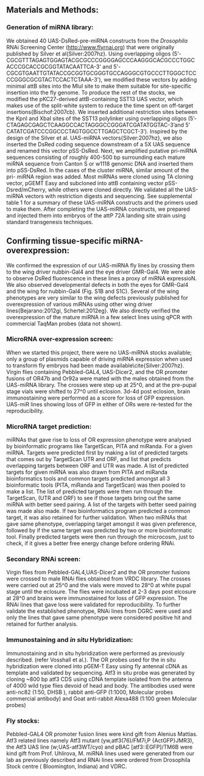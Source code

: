 ## Materials and Methods:

### Generation of miRNA library:
We obtained 40 UAS-DsRed-pre-miRNA constructs from the *Drosophila* RNAi Screening Center (http://www.flyrnai.org) that were originally published by Silver et al{Silver:2007hz}. Using overlapping oligos (5'-CGCGTTTAGAGTGGAGTACGCGCCCGGGGAGCCCAAGGGCACGCCCTGGCACCCGCACCGCGGTATACAATTCA-3' and 5'-CGCGTGAATTGTATACCGCGGTGCGGGTGCCAGGGCGTGCCCTTGGGCTCCCCGGGCGCGTACTCCACTCTAAA-3'), we modified these vectors by adding minimal attB sites into the MluI site to make them suitable for site-specific insertion into the fly genome. To produce the rest of the stocks, we modified the pKC27-derived attB-containing SST13 UAS vector, which makes use of the split-white system to reduce the time spent on off-target insertions{Bischof:2007cb}. We inserted additional restriction sites between the KpnI and XbaI sites of the SST13 polylinker using overlapping oligos (5’-CTAGAGCGAGCTCAAGGCCACTAGGGCCGGGATCGATATGGTAC-3’and 5’ CATATCGATCCCGGCCCTAGTGGCCTTGAGCTCGCT-3’). Inspired by the design of the Silver et al. UAS-miRNA vectors{Silver:2007hz}, we also inserted the DsRed coding sequence downstream of a 5X UAS sequence and renamed this vector pSS-DsRed. Next, we amplified putative pri-miRNA sequences consisting of roughly 400-500 bp surrounding each mature miRNA sequence from Canton S or w1118 genomic DNA and inserted them into pSS-DsRed. In the cases of the cluster miRNA, similar amount of the pri- miRNA region was added. Most miRNAs were cloned using TA cloning vector, pGEMT Easy and subcloned into attB containing vector pSS-Dsred/mCherry, while others were cloned directly. We validated all the UAS-miRNA vectors with restriction digests and sequencing. See supplemental table 1 for a summary of these UAS-miRNA constructs and the primers used to make them. After completing the UAS-miRNA constructs, we prepared and injected them into embryos of the attP 72A landing site strain using standard transgenesis techniques.

## Confirming tissue-specific miRNA-overexpression:
We confirmed the expression of our UAS-miRNA fly lines by crossing them to the wing driver nubbin-Gal4 and the eye driver GMR-Gal4. We were able to observe DsRed fluorescence in these lines a proxy of miRNA expressioN. We also observed developmental defects in both the eyes for GMR-Gal4 and the wing for nubbin-Gal4 (Fig. S1B and S1C). Several of the wing phenotypes are very similar to the wing defects previously published for overexpression of various miRNAs using other wing driver lines{Bejarano:2012gi, Schertel:2012eg}. We also directly verified the overexpression of the mature miRNA in a few select lines using qPCR with commercial TaqMan probes (data not shown).


### MicroRNA over-expression screen:
When we started this project, there were no UAS-miRNA stocks available; only a group of plasmids capable of driving miRNA expression when used to transform fly embryos had been made available\cite{Silver:2007hz}. 
Virgin flies containing Pebbled-GAL4, UAS-Dicer2, and the OR promoter fusions of OR47b and Or92a were mated with the males obtained from the UAS-miRNA library. The crosses were step up at 25^0, and at the pre-pupal stage vials were shifted to 27^0 until eclosion. 3d-4d post eclosion, brain immunostaining were performed as a score for loss of GFP expression. UAS-miR lines showing loss of GFP in either of ORs were re-tested for the reproducibility.

### MicroRNA target prediction:
miRNAs that gave rise to loss of OR expression phenotype were analysed by bioinformatic programs like TargetScan, PITA and miRanda.
For a given miRNA.  Targets were predicted first by making a list of predicted targets that comes out by TargetScan UTR and ORF, and list that predicts overlapping targets between ORF and UTR was made.
A  list of predicted targets for given miRNA was  also drawn from PITA and miRanda bioinformatics tools and common targets predicted amongst all 3 bioinformatic tools (PITA, miRanda and TargetScan) was then pooled to make a list.
The list of predicted targets were then run through the TargetScan, (UTR and ORF) to see if those targets bring out the same miRNA with better seed pairing.
A list of the targets with better seed pairing was made also made.
If two bioinformatics program predicted a common target, it was also retained for further validation.
When two miRNAs that gave same phenotype, overlapping target amongst it was given preference, followed by if the same target was predicted by two or more bioinformatic tool.
Finally predicted targets were then run through the microcosm, just to check, if it gives a better free energy change before ordering RNAi.

### Secondary RNAi screen: 
Virgin flies from Pebbled-GAL4,UAS-Dicer2 and the OR promoter fusions were crossed to male RNAi flies obtained from VRDC library. The crosses were carried out at 25^0 and the vials were moved to 28^0 at white pupal stage until the eclosure. The flies were incubated at 2-3 days post elcosure at 28^0 and  brains were immunostained for loss of GFP expression. The RNAi lines that gave loss were validated for reproducibility. To further validate the established phenotype, RNAi lines from DGRC were used and only the lines that gave same phenotype were considered positive hit and retained for further analysis.

###  Immunostaining and *in situ* Hybridization:
Immunostaining and in situ hybridization were performed as previously described. (refer Vosshall et al.).  The OR probes used for the in situ hybridization were cloned into pGEM-T Easy using fly antennal cDNA as template and validated by sequencing.  Atf3 in situ probe was generated by cloning ~800 bp atf3 CDS using cDNA template isolated from the antenna of 4000 wild type flies devoid of head and body.
The antibodies used were anti-nc82 (1:50, DHSB ), rabbit anti-GFP (1:1000, Molecular probes commercial antibody) and Goat anti-rabbit Alexa488 (1:100 green Molecular probes)

### Fly stocks:
Pebbled-GAL4 OR promoter fusion lines were kind gift from Alenius Mattias. Atf3 related lines namely Atf3 mutant (yw,atf3(76)/FM7i,P {ActGFP}JMR3),  the Atf3 UAS line (w;UAS-atf3WT/cyo) and pBAC [atf3::EGFP]/TM6B were kind gift from Prof. Uhlirova, M.
miRNA lines used were generated from our lab as previously described and RNAi lines were ordered from Drosophila Stock centre ( Bloomington, Indiana) and VDRC.